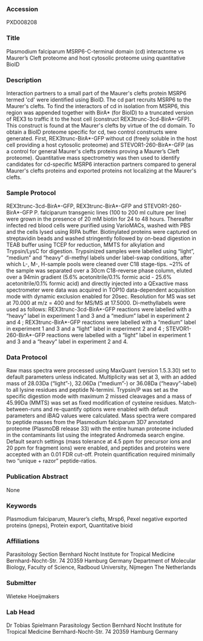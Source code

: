 ### Accession
PXD008208

### Title
Plasmodium falciparum MSRP6-C-terminal domain (cd) interactome vs Maurer’s Cleft proteome and host cytosolic proteome using quantitative BioID

### Description
Interaction partners to a small part of the Maurer's clefts protein MSRP6 termed 'cd' were identified using BioID. The cd part recruits MSRP6 to the Maurer's clefts. To find the interactors of cd in isolation from MSRP6, this region was appended together with BirA* (for BioID) to a truncated version of REX3 to traffic it to the host cell (construct REX3trunc-3cd-BirA*-GFP). This construct is found at the Maurer's clefts by virtue of the cd domain. To obtain a BioID proteome specific for cd, two control constructs were generated. First, REX3trunc-BirA*-GFP without cd (freely soluble in the host cell providing a host cytosolic proteome) and STEVOR1-260-BirA*-GFP (as a control for general Maurer's clefts proteins proving a Maurer’s Cleft proteome). Quantitative mass spectrometry was then used to identify candidates for cd-specific MSRP6 interaction partners compared to general Maurer's clefts proteins and exported proteins not localizing at the Maurer's clefts.

### Sample Protocol
REX3trunc-3cd-BirA*-GFP, REX3trunc-BirA*-GFP and STEVOR1-260-BirA*-GFP P. falciparum transgenic lines (100 to 200 ml culture per line) were grown in the presence of 20 mM biotin for 24 to 48 hours. Thereafter infected red blood cells were purified using VarioMACs, washed with PBS and the cells lysed using RIPA buffer. Biotinylated proteins were captured on streptavidin beads and washed stringently followed by on-bead digestion in TEAB buffer using TCEP for reduction, MMTS for alkylation and Trypsin/LysC for digestion. Trypsinized samples were labelled using “light”, “medium” and “heavy” di-methyl labels under label-swap conditions, after which L-, M-, H-sample pools were cleaned over C18 stage-tips. ~21% of the sample was separated over a 30cm C18-reverse phase column, eluted over a 94min gradient (5.6% acetonitrile/0.1% formic acid - 25.6% acetonitrile/0.1% formic acid) and directly injected into a QExactive mass spectrometer were data was acquired in TOP10 data-dependent acquisition mode with dynamic exclusion enabled for 20sec. Resolution for MS was set at 70.000 at m/z = 400 and for MS/MS at 17.5000.  Di-methyllabels were used as follows: REX3trunc-3cd-BirA*-GFP reactions were labelled with a “heavy” label in experiment 1 and 3 and a “medium” label in experiment 2 and 4 ; REX3trunc-BirA*-GFP reactions were labelled with a “medium” label in experiment 1 and 3 and a “light” label in experiment 2 and 4 ; STEVOR1-260-BirA*-GFP reactions were labelled with a “light” label in experiment 1 and 3 and a “heavy” label in experiment 2 and 4.

### Data Protocol
Raw mass spectra were processed using MaxQuant (version 1.5.3.30) set to default parameters unless indicated. Multiplicity was set at 3, with an added mass of 28.03Da (“light”-), 32.06Da (“medium”-) or 36.08Da (“heavy”-label) to all lysine residues and peptide N-termini. Trypsin/P was set as the specific digestion mode with maximum 2 missed cleavages and a mass of 45.99Da (MMTS) was set as fixed modification of cysteine residues. Match-between-runs and re-quantify options were enabled with default parameters and iBAQ values were calculated. Mass spectra were compared to peptide masses from the Plasmodium falciparum 3D7 annotated proteome (PlasmoDB release 33) with the entire human proteome included in the contaminants list using the integrated Andromeda search engine. Default search settings (mass tolerance at 4.5 ppm for precursor ions and 20 ppm for fragment ions) were enabled, and peptides and proteins were accepted with an 0.01 FDR cut-off. Protein quantification required minimally two “unique + razor” peptide-ratios.

### Publication Abstract
None

### Keywords
Plasmodium falciparum, Maurer’s clefts, Mrsp6, Pexel negative exported proteins (pneps), Protein export, Quantitative bioid

### Affiliations
Parasitology Section Bernhard Nocht Institute for Tropical Medicine Bernhard-Nocht-Str. 74 20359 Hamburg Germany
Department of Molecular Biology, Faculty of Science, Radboud University, Nijmegen
The Netherlands

### Submitter
Wieteke Hoeijmakers

### Lab Head
Dr Tobias Spielmann
Parasitology Section Bernhard Nocht Institute for Tropical Medicine Bernhard-Nocht-Str. 74 20359 Hamburg Germany


